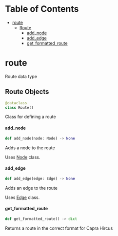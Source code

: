 # Table of Contents

- [route](#route)
  - [Route](#route.Route)
    - [add_node](#route.Route.add_node)
    - [add_edge](#route.Route.add_edge)
    - [get_formatted_route](#route.Route.get_formatted_route)

<a id="route"></a>

# route

Route data type

<a id="route.Route"></a>

## Route Objects

```python
@dataclass
class Route()
```

Class for defining a route

<a id="route.Route.add_node"></a>

#### add_node

```python
def add_node(node: Node) -> None
```

Adds a node to the route

Uses [Node](node.md) class.

<a id="route.Route.add_edge"></a>

#### add_edge

```python
def add_edge(edge: Edge) -> None
```

Adds an edge to the route

Uses [Edge](edge.md) class.

<a id="route.Route.get_formatted_route"></a>

#### get_formatted_route

```python
def get_formatted_route() -> dict
```

Returns a route in the correct format for Capra Hircus
